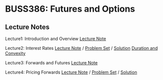 # BUSS386: Futures and Options


## Lecture Notes
 

Lecture1: Introduction and Overview
[Lecture Note](https://raw.githack.com/chung-jiwoong/BUSS386-Slides/refs/heads/main/chapter_intro/chapter_intro.html) 
    
    
Lecture2: Interest Rates
[Lecture Note](https://raw.githack.com/chung-jiwoong/BUSS386-Slides/refs/heads/main/chapter_interest/chapter_interest.html) / 
[Problem Set](https://raw.githack.com/chung-jiwoong/BUSS386-Slides/refs/heads/main/problem_interest/problem_interest.html) / 
[Solution](https://raw.githack.com/chung-jiwoong/BUSS386-Slides/refs/heads/main/solution_interest/solution_interest.html)
[Duration and Convexity](https://github.com/chung-jiwoong/BUSS386-Slides/blob/main/chapter_intro/data/Duration_Convexity2.xlsx)


Lecture3: Forwards and Futures
[Lecture Note](https://raw.githack.com/chung-jiwoong/BUSS386-Slides/refs/heads/main/chapter_forwards/chapter_forwards.html) 


Lecture4: Pricing Forwards
[Lecture Note](https://raw.githack.com/chung-jiwoong/BUSS386-Slides/refs/heads/main/chapter_pricing_forwards/chapter_pricing_forwards.html) / 
[Problem Set](https://raw.githack.com/chung-jiwoong/BUSS386-Slides/refs/heads/main/problem_pricing_forwards/problem_pricing_forwards.html) / 
[Solution](https://raw.githack.com/chung-jiwoong/BUSS386-Slides/refs/heads/main/solution_pricing_forwards/solution_pricing_forwards.html)




